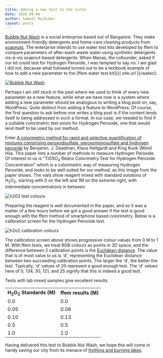 ```yaml
---
title: Adding a new test to the suite
date: 2018-09-04
author: Samuel Rajkumar
layout: posts
---
```

[Bubble Nut Wash](http://bubblenutwash.com/) is a social enterprise based out of Bangalore. They make environment-friendly detergents and home-care cleaning products from [soapnuts](https://en.wikipedia.org/wiki/Sapindus). The enterprise intends to use water test kits developed by ffem to compare parameters of after-wash waste water using synthetic detergents vis-á-vis soapnut-based detergents. When Manas, the cofounder, asked if our kit could test for Hydrogen Peroxide, I was tempted to say no. I am glad I did not, because what followed turned out to be a textbook example of how to add a new parameter to the [ffem water test kit]({{ site.url }}/water/).

<a href="http://bubblenutwash.com"><img src="{{ site.url }}/assets/images/bubblenutwash_logo.png" alt="Bubble Nut Wash"></a>

Perhaps I am still stuck in the past where we used to think of every new parameter as a new feature, while what we have now is a system where adding a new parameter should be analogous to writing a blog post on, say, WordPress. Quite distinct from adding a feature to WordPress. Of course, the first question to ask before one writes a blog post is if the content lends itself to being addressed in such a format. In our case, we needed to find if a suitable colorimetric test exists for Hydrogen Peroxide, one that would lend itself to be used by our method.

Enter [A colorimetric method for rapid and selective quantification of mixtures comprising peroxodisulfate, peroxomonosulfate and hydrogen peroxide](http://www.rsc.org/suppdata/c7/re/c7re00050b/c7re00050b1.pdf) by Benjamin. J. Deadman, Klaus Hellgardt and King Kuok (Mimi) Hiia. This paper lists a number of methods to measure Hydrogen Peroxide. Of interest to us is "TiOSO<sub>4</sub> Redox Colorimetry Test for Hydrogen Peroxide Concentration" which is a colorimetric way of measuring Hydrogen Peroxide, and looks to be well suited for our method, as this image from the paper shows. The vials show reagent mixed with standard solutions of H<sub>2</sub>O<sub>2</sub>, starting with 0 on the left and 1M on the extreme right, with intermediate concentrations in between.

<img src="{{ site.url }}/assets/images/h2o2_test_colour.jpg" alt="h202 test colours">

Preparing the reagent is well documented in the paper, and so it was a matter of a few hours before we got a good answer if the test is good enough with the ffem method of smartphone based colorimetry. Below is a calibration screen for the Hydrogen Peroxide test.

<img src="{{ site.url }}/assets/images/h2o2_calibration.png" alt="h2o2 calibration colours">

The calibration screen above shows progressive colour values from 0 M to 1 M. With ffem tests, we treat RGB colours as points in 3D space, and the difference between 2 calibration points is the [Euclidean distance](https://en.wikipedia.org/wiki/Euclidean_distance). The value that is of most value to us is 'd', representing the Euclidean distance between two succeeding calibration points. The larger the 'd', the better the test. Typically, 'd' values of 20 represent a good enough test. The 'd' values here of 0, 134, 30, 121, and 25 signify that this is indeed a good test.

Tests with lab mixed samples give excellent results.

<table>
  <tr>
    <th>H<sub>2</sub>O<sub>2</sub> Standards (M)</th>
    <th>ffem results (M)</th>
  </tr>
  <tr>
    <td>0.0</td>
    <td>0.0</td>
  </tr>
  <tr>
    <td>0.05</td>
    <td>0.06</td>
  </tr>
  <tr>
    <td>0.10</td>
    <td>0.13</td>
  </tr>
  <tr>
    <td>0.5</td>
    <td>0.5</td>
  </tr>
  <tr>
    <td>1.0</td>
    <td>1.0</td>
  </tr>
</table>

Having delivered this test to Bubble Nut Wash, we hope this will come in handy saving our city from its menace of [frothing and burning lakes](https://www.theguardian.com/cities/2017/mar/01/burning-lakes-experts-fear-bangalore-uninhabitable-2025).
